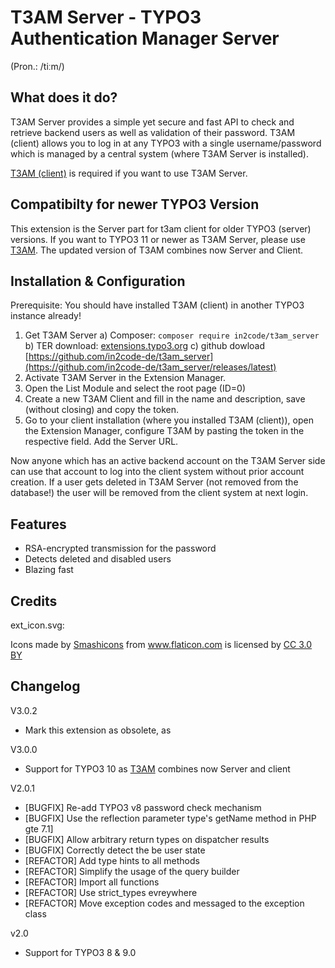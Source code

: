 # T3AM Server - TYPO3 Authentication Manager Server

(Pron.: /tiːm/)

## What does it do?

T3AM  Server provides a simple yet secure and fast API to check and retrieve backend users as well as validation of their password.
T3AM (client) allows you to log in at any TYPO3 with a single username/password which is managed by a central system (where T3AM Server is installed).

[T3AM (client)](https://github.com/in2code-de/t3am) is required if you want to use T3AM Server.

## Compatibilty for newer TYPO3 Version

This extension is the Server part for t3am client for older TYPO3 (server) versions. If you want to TYPO3 11 or newer as T3AM Server, please use
[T3AM](https://github.com/in2code-de/t3am). The updated version of T3AM combines now Server and Client.

## Installation & Configuration

Prerequisite: You should have installed T3AM (client) in another TYPO3 instance already!

1. Get T3AM Server
   a) Composer: `composer require in2code/t3am_server`
   b) TER download: [extensions.typo3.org](https://extensions.typo3.org/extension/t3am_server)
   c) github dowload [https://github.com/in2code-de/t3am_server](https://github.com/in2code-de/t3am_server/releases/latest)
2. Activate T3AM Server in the Extension Manager.
3. Open the List Module and select the root page (ID=0)
4. Create a new T3AM Client and fill in the name and description, save (without closing) and copy the token.
5. Go to your client installation (where you installed T3AM (client)), open the Extension Manager, configure T3AM by pasting the token in the respective field. Add the Server URL.

Now anyone which has an active backend account on the T3AM Server side can use that account to log into the client system without prior account creation.
If a user gets deleted in T3AM Server (not removed from the database!) the user will be removed from the client system at next login.

## Features

* RSA-encrypted transmission for the password
* Detects deleted and disabled users
* Blazing fast

## Credits

ext_icon.svg: <div>Icons made by <a href="https://www.flaticon.com/authors/smashicons" title="Smashicons">Smashicons</a> from <a href="https://www.flaticon.com/" title="Flaticon">www.flaticon.com</a> is licensed by <a href="http://creativecommons.org/licenses/by/3.0/" title="Creative Commons BY 3.0" target="_blank">CC 3.0 BY</a></div>

## Changelog

V3.0.2
* Mark this extension as obsolete, as 


V3.0.0
* Support for TYPO3 10 as [T3AM](https://github.com/in2code-de/t3am) combines now Server and client

V2.0.1
* [BUGFIX] Re-add TYPO3 v8 password check mechanism
* [BUGFIX] Use the reflection parameter type's getName method in PHP gte 7.1]
* [BUGFIX] Allow arbitrary return types on dispatcher results
* [BUGFIX] Correctly detect the be user state
* [REFACTOR] Add type hints to all methods
* [REFACTOR] Simplify the usage of the query builder
* [REFACTOR] Import all functions
* [REFACTOR] Use strict_types evreywhere
* [REFACTOR] Move exception codes and messaged to the exception class

v2.0
* Support for TYPO3 8 & 9.0
